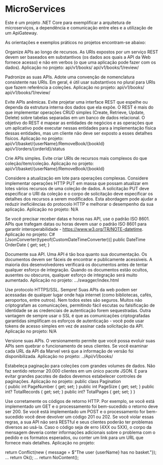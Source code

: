 # MicroServices
Este é um projeto .NET Core para exemplificar a arquitetura de microserviços, a dependência e comunicação entre eles e a utilização de um ApiGateway.

As orientações e exemplos práticos no projetos encontram-se abaixo:

Organize APIs ao longo de recursos. As URIs expostos por um serviço REST devem ser baseados em substantivos (os dados aos quais a API da Web fornece acesso) e não em verbos (o que uma aplicação pode fazer com os dados).
Aplicação no projeto: api/v1/books/
api/v1/books/1/review/

Padronize as suas APIs. Adote uma convenção de nomenclatura consistente nas URIs. Em geral, é útil usar substantivos no plural para URIs que fazem referência a coleções.
Aplicação no projeto: api/v1/books/
api/v1/books/1/review/

Evite APIs anêmicas. Evite projetar uma interface REST que espelhe ou dependa da estrutura interna dos dados que ela expõe. O REST é mais do que implementar operações CRUD simples (Create, Retrieve, Update, Delete) sobre tabelas separadas em um banco de dados relacional. O objetivo do REST é mapear as entidades de negócios e as operações que um aplicativo pode executar nessas entidades para a implementação física dessas entidades, mas um cliente não deve ser exposto a esses detalhes físicos.
Aplicação no projeto: api/v1/basket/{userName}/RemoveBook/{bookId}
api/v1/orders/{orderId}/status

Crie APIs simples. Evite criar URIs de recursos mais complexos do que coleção/item/coleção.
Aplicação no projeto: api/v1/basket/{userName}/RemoveBook/{bookId}

Considere a atualização em lote para operações complexas. Considere implementar operações HTTP PUT em massa que possam atualizar em lotes vários recursos de uma coleção de dados. A solicitação PUT deve especificar o URI da coleção e o corpo de solicitação deve especificar os detalhes dos recursos a serem modificados. Esta abordagem pode ajudar a reduzir ineficiências do protocolo HTTP e melhorar o desempenho da sua aplicação.
Aplicação no projeto: N/A

Se você precisar receber datas e horas nas API, use o padrão ISO 8601. APIs que trafegam datas ou horas devem usar o padrão ISO 8601 para garantir interoperabilidade - https://www.w3.org/TR/NOTE-datetime.
Aplicação no projeto:
C# [JsonConverter(typeof(CustomDateTimeConverter))] public DateTime OrderDate { get; set; }

Documente sua API. Uma API é tão boa quanto sua documentação. Os documentos devem ser fáceis de encontrar e publicamente acessíveis. A maioria dos desenvolvedores verificará os documentos antes de tentar qualquer esforço de integração. Quando os documentos estão ocultos, ausentes ou obscuros, qualquer esforço de integração será muito aumentado.
Aplicação no projeto:
.../swagger/index.html

Use protocolo HTTPS/SSL. Sempre! Suas APIs da web podem ser acessadas de qualquer lugar onde haja internet (como bibliotecas, cafés, aeroportos, entre outros). Nem todos estes são seguros. Muitos não criptografam as comunicações, permitindo fácil escutas ou falsificação de identidade se as credenciais de autenticação forem sequestradas. Outra vantagem de sempre usar o SSL é que as comunicações criptografadas garantidas simplificam os esforços de autenticação - você pode usar tokens de acesso simples em vez de assinar cada solicitação da API.
Aplicação no projeto: N/A

Versione suas APIs. O versionamento permite que você possa evoluir suas APIs sem quebrar o funcionamento de seus clientes. Se você examinar cada URL da API da Marvel verá que a informação de versão foi disponibilizada.
Aplicação no projeto: ../Api/v1/books/

Estabeleça paginação para coleções com grandes volumes de dados. Não faz sentido retornar 20.000 clientes em um único pacote JSON. E para evitar grandes pacotes de dados devemos estabelecer controles de paginações.
Aplicação no projeto:
public class Pagination <br /> { public int PageNumber { get; set; } public int PageSize { get; set; } public int? TotalRecords { get; set; } public int? TotalPages { get; set; } }

Use corretamente os códigos de retorno HTTP. Por exemplo, se você está implementado um GET e o processamento foi bem-sucedido o retorno deve ser 200. Se você está implementado um POST e o processamento for bem-sucedido você deve devolver um código 201 ou 202. Se você violar essas regras, a sua API não será RESTful e seus clientes poderão ter problemas diversos ao usá-la. Caso o código seja de erro (4XX ou 5XX), o corpo da mensagem deveria conter informações adicionais sobre o problema com o pedido e os formatos esperados, ou conter um link para um URL que fornece mais detalhes.
Aplicação no projeto:

 return Conflict(new { message = $"The user {userName} has no basket."});
...
 return Ok();
...
return NoContent();
